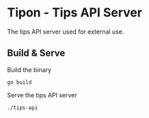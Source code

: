 # Tipon - Tips API Server
The tips API server used for external use.

## Build & Serve
Build the binary
```
go build
```

Serve the tips API server
```
./tips-api
```
